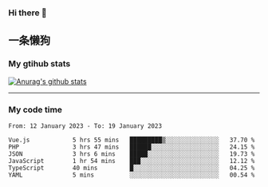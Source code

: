 ### Hi there 👋

## 一条懒狗
<!--
**kiss-me-quickly/kiss-me-quickly** is a ✨ _special_ ✨ repository because its `README.md` (this file) appears on your GitHub profile.

Here are some ideas to get you started:

- 🔭 I’m currently working on ...
- 🌱 I’m currently learning ...
- 👯 I’m looking to collaborate on ...
- 🤔 I’m looking for help with ...
- 💬 Ask me about ...
- 📫 How to reach me: ...
- 😄 Pronouns: ...
- ⚡ Fun fact: ...
-->


### My gtihub stats

[![Anurag's github stats](https://github-readme-stats.vercel.app/api?username=kiss-me-quickly)](https://github.com/anuraghazra/github-readme-stats)

***

### My code time

<!--START_SECTION:waka-->

```text
From: 12 January 2023 - To: 19 January 2023

Vue.js            5 hrs 55 mins   █████████▒░░░░░░░░░░░░░░░   37.70 %
PHP               3 hrs 47 mins   ██████░░░░░░░░░░░░░░░░░░░   24.15 %
JSON              3 hrs 6 mins    █████░░░░░░░░░░░░░░░░░░░░   19.73 %
JavaScript        1 hr 54 mins    ███░░░░░░░░░░░░░░░░░░░░░░   12.12 %
TypeScript        40 mins         █░░░░░░░░░░░░░░░░░░░░░░░░   04.25 %
YAML              5 mins          ░░░░░░░░░░░░░░░░░░░░░░░░░   00.54 %
```

<!--END_SECTION:waka-->
